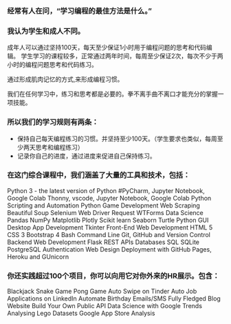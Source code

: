 ### 经常有人在问，“学习编程的最佳方法是什么。”

### 我认为学生和成人不同。

成年人可以通过坚持100天，每天至少保证1小时用于编程问题的思考和代码编辑。
学生学习的课程较多，正常通过两年时间，每周至少保证2次，每次不少于两小时的编程问题思考和代码练习。

通过形成肌肉记忆的方式,来形成编程习惯。

我们在任何学习中，练习和思考都是必要的。拳不离手曲不离口才能充分的掌握一项技能。

### 所以我们的学习规则有两条：

* 保持自己每天编程练习的习惯。并坚持至少100天。（学生要求也类似，每周至少两天思考和编程练习）
* 记录你自己的进度，通过进度来促进自己保持练习。

### 在这门综合课程中，我们涵盖了大量的工具和技术，包括：

Python 3 - the latest version of Python
#PyCharm, Jupyter Notebook, Google Colab
Thonny, vscode, Jupyter Notebook, Google Colab
Python Scripting and Automation
Python Game Development
Web Scraping
Beautiful Soup
Selenium Web Driver
Request
WTForms
Data Science
Pandas
NumPy
Matplotlib
Plotly
Scikit learn
Seaborn
Turtle
Python GUI Desktop App Development
Tkinter
Front-End Web Development
HTML 5
CSS 3
Bootstrap 4
Bash Command Line
Git, GitHub and Version Control
Backend Web Development
Flask
REST
APIs
Databases
SQL
SQLite
PostgreSQL
Authentication
Web Design
Deployment with GitHub Pages, Heroku and GUnicorn

### 你还实践超过100个项目，你可以向用它对你外来的HR展示。包含：
Blackjack
Snake Game
Pong Game
Auto Swipe on Tinder
Auto Job Applications on LinkedIn
Automate Birthday Emails/SMS
Fully Fledged Blog Website
Build Your Own Public API
Data Science with Google Trends
Analysing Lego Datasets
Google App Store Analysis